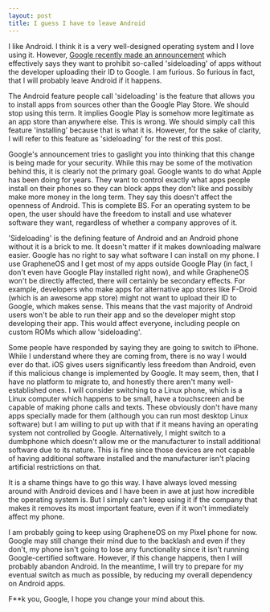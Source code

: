 ```yaml
---
layout: post
title: I guess I have to leave Android
---
```

I like Android. I think it is a very well-designed operating system and I love using it. However, [Google recently made an announcement](https://android-developers.googleblog.com/2025/08/elevating-android-security.html) which effectively says they want to prohibit so-called 'sideloading' of apps without the developer uploading their ID to Google. I am furious. So furious in fact, that I will probably leave Android if it happens.

The Android feature people call 'sideloading' is the feature that allows you to install apps from sources other than the Google Play Store. We should stop using this term. It implies Google Play is somehow more legitimate as an app store than anywhere else. This is wrong. We should simply call this feature 'installing' because that is what it is. However, for the sake of clarity, I will refer to this feature as 'sideloading' for the rest of this post.

Google's announcement tries to gaslight you into thinking that this change is being made for your security. While this may be some of the motivation behind this, it is clearly not the primary goal. Google wants to do what Apple has been doing for years. They want to control exactly what apps people install on their phones so they can block apps they don't like and possibly make more money in the long term. They say this doesn't affect the openness of Android. This is complete BS. For an operating system to be open, the user should have the freedom to install and use whatever software they want, regardless of whether a company approves of it.

'Sideloading' is the defining feature of Android and an Android phone without it is a brick to me. It doesn't matter if it makes downloading malware easier. Google has no right to say what software I can install on my phone. I use GrapheneOS and I get most of my apps outside Google Play (in fact, I don't even have Google Play installed right now), and while GrapheneOS won't be directly affected, there will certainly be secondary effects. For example, developers who make apps for alternative app stores like F-Droid (which is an awesome app store) might not want to upload their ID to Google, which makes sense. This means that the vast majority of Android users won't be able to run their app and so the developer might stop developing their app. This would affect everyone, including people on custom ROMs which allow 'sideloading'.

Some people have responded by saying they are going to switch to iPhone. While I understand where they are coming from, there is no way I would ever do that. iOS gives users significantly less freedom than Android, even if this malicious change is implemented by Google. It may seem, then, that I have no platform to migrate to, and honestly there aren't many well-established ones. I will consider switching to a Linux phone, which is a Linux computer which happens to be small, have a touchscreen and be capable of making phone calls and texts. These obviously don't have many apps specially made for them (although you can run most desktop Linux software) but I am willing to put up with that if it means having an operating system not controlled by Google. Alternatively, I might switch to a dumbphone which doesn't allow me or the manufacturer to install additional software due to its nature. This is fine since those devices are not capable of having additional software installed and the manufacturer isn't placing artificial restrictions on that.

It is a shame things have to go this way. I have always loved messing around with Android devices and I have been in awe at just how incredible the operating system is. But I simply can't keep using it if the company that makes it removes its most important feature, even if it won't immediately affect my phone.

I am probably going to keep using GrapheneOS on my Pixel phone for now. Google may still change their mind due to the backlash and even if they don't, my phone isn't going to lose any functionality since it isn't running Google-certified software. However, if this change happens, then I will probably abandon Android. In the meantime, I will try to prepare for my eventual switch as much as possible, by reducing my overall dependency on Android apps.

F\*\*k you, Google, I hope you change your mind about this.
